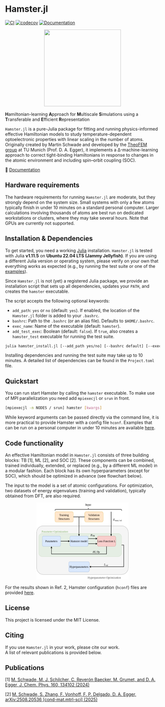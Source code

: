 # Hamster.jl

[![CI](https://github.com/mschwade-code/Hamster.jl/actions/workflows/runtests.yaml/badge.svg)](https://github.com/mschwade-code/Hamster.jl/actions/workflows/runtests.yaml)
[![codecov](https://codecov.io/gh/TheoFEM-TUM/Hamster.jl/graph/badge.svg?token=8MW6VZYIE2)](https://codecov.io/gh/TheoFEM-TUM/Hamster.jl)
[![Documentation](https://img.shields.io/badge/docs-dev-blue.svg)](https://theofem-tum.github.io/Hamster.jl/dev/)

<p align="center">
  <img width="250" height="250" src="docs/src/assets/logo.png">
</p>

**H**amiltonian-learning **A**pproach for **M**ultiscale **S**imulations using a **T**ransferable and **E**fficient **R**epresentation

`Hamster.jl` is a pure-Julia package for fitting and running physics-informed effective Hamiltonian models to study temperature-dependent optoelectronic properties with linear scaling in the number of atoms. Originally created by Martin Schwade and developed by the [TheoFEM group](https://theofem.de/) at TU Munich (Prof. D. A. Egger), it implements a Δ-machine-learning approach to correct tight-binding Hamiltonians in response to changes in the atomic environment and including spin–orbit coupling (SOC).

📖 [Documentation](https://theofem-tum.github.io/Hamster.jl/dev/)

## Hardware requirements

The hardware requirements for running `Hamster.jl` are moderate, but they strongly depend on the system size. Small systems with only a few atoms typically finish in under 10 minutes on a standard personal computer. Larger calculations involving thousands of atoms are best run on dedicated workstations or clusters, where they may take several hours. Note that GPUs are currently not supported.

## Installation & Dependencies

To get started, you need a working [Julia](https://julialang.org/install/) installation. `Hamster.jl` is tested with Julia **v1.11.5** on **Ubuntu 22.04 LTS (Jammy Jellyfish)**. If you are using a different Julia version or operating system, please verify on your own that everything works as expected (e.g., by running the test suite or one of the [examples](https://theofem-tum.github.io/Hamster.jl/dev/examples/examples/)).

Since `Hamster.jl` is not (yet) a registered Julia package, we provide an installation script that sets up all dependencies, updates your `PATH`, and creates the `hamster` executable.

The script accepts the following optional keywords:
- `add_path`: `yes` or `no` (default: `yes`). If enabled, the location of the `Hamster.jl` folder is added to your `.bashrc`.  
- `bashrc`: Path to the `.bashrc` (or an alias file). Defaults to `$HOME/.bashrc`.  
- `exec_name`: Name of the executable (default: `hamster`).  
- `add_test_exec`: Boolean (default: `false`). If `true`, also creates a `hamster_test` executable for running the test suite.

```bash
julia hamster_install.jl [--add_path yes/no] [--bashrc default] [--exec_name hamster] [--add_test_exec]
```

Installing dependencies and running the test suite may take up to 10 minutes. A detailed list of dependencies can be found in the 
`Project.toml` file.

## Quickstart

You can run start Hamster by calling the `hamster` executable. To make use of MPI parallelization you need add `mpiexecjl` or `srun` in front.

```bash
[mpiexecjl -n NODES / srun] hamster [kwargs]
```

While keyword arguments can be passed directly via the command line, it is more practical to provide Hamster with a config file `hconf`. Examples that can be run on a personal computer in under 10 minutes are available [here](https://theofem-tum.github.io/Hamster.jl/dev/examples/examples/).

## Code functionality

An effective Hamiltonian model in `Hamster.jl` consists of three building blocks: TB [1], ML [2], and SOC [2]. These components can be combined, trained individually, extended, or replaced (e.g., by a different ML model) in a modular fashion. Each block has its own hyperparameters (except for SOC), which should be optimized in advance (see flowchart below).

The input to the model is a set of atomic configurations.
For optimization, two datasets of energy eigenvalues (training and validation), typically obtained from DFT, are also required.

<p align="center">
  <img width="300" height="250" src="docs/src/assets/code_functionality.png">
</p>

For the results shown in Ref. 2, Hamster configuration (`hconf`) files are provided [here](https://github.com/TheoFEM-TUM/Hamster.jl/tree/devel/examples/hamster_paper_input).

## License
This project is licensed under the MIT License.

## Citing
If you use `Hamster.jl` in your work, please cite our work.  
A list of relevant publications is provided below.

## Publications

[1] [M. Schwade, M. J. Schilcher, C. Reverón Baecker, M. Grumet, and D. A. Egger, J. Chem. Phys. 160, 134102 (2024)](https://pubs.aip.org/aip/jcp/article/160/13/134102/3280389/Temperature-transferable-tight-binding-model-using)

[2] [M. Schwade, S. Zhang, F. Vonhoff, F. P. Delgado, D. A. Egger, arXiv:2508.20536 [cond-mat.mtrl-sci] (2025)](https://arxiv.org/abs/2508.20536)